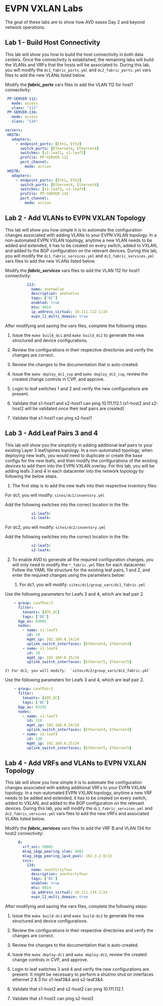 # EVPN VXLAN Labs

The goal of these labs are to show how AVD eases Day 2 and beyond network operations. 

## Lab 1 - Build Host Connectivity

This lab will show you how to build the host connectivity in both data centers. Once the connectivity is established, the remaining labs will build the VLANs and VRFs that the hosts will be associated to.  During this lab, you will modify the `dc1_fabric_ports.yml` and `dc2_fabric_ports.yml` vars files to add the new VLANs listed below.  

Modify the ***fabric_ports*** vars files to add the VLAN 112 for host1 connectivity:

```yaml
 PP-SERVER-112:
   mode: access
   vlans: "112"
 PP-SERVER-134:
   mode: access
   vlans: "134"

servers:
 HOSTA:
   adapters:
     - endpoint_ports: [Eth1, Eth2]
       switch_ports: [Ethernet4, Ethernet4]
       switches: [s1-leaf1, s1-leaf2]
       profile: PP-SERVER-112
       port_channel:
         mode: active
 HOSTB:
   adapters:
     - endpoint_ports: [Eth1, Eth2]
       switch_ports: [Ethernet4, Ethernet4]
       switches: [s1-leaf3, s1-leaf4]
       profile: PP-SERVER-134
       port_channel:
         mode: active  
```

## Lab 2 - Add VLANs to EVPN VXLAN Topology

This lab will show you how simple it is to automate the configuration changes associated with adding VLANs to your EVPN VXLAN topology.  In a non-automated EVPN VXLAN topology, anytime a new VLAN needs to be added and extended, it has to be created on every switch, added to VXLAN, and added to the BGP configuration on the relevant devices.  During this lab, you will modify the `dc1_fabric_services.yml` and `dc2_fabric_services.yml` vars files to add the new VLANs listed below.  

Modify the ***fabric_services*** vars files to add the VLAN 112 for host1 connectivity:

```yaml
          112:
            name: onetwelve
            description: onetwelve
            tags: ['DC']
            enabled: true
            mtu: 9014
            ip_address_virtual: 10.111.112.1/24
            evpn_l2_multi_domain: true
```

After modifying and saving the vars files, complete the following steps:

1) Issue the `make build_dc1` and `make build_dc2` to generate the new structured and device configurations.

2) Review the configurations in their respective directories and verify the changes are correct.

3) Review the changes to the documentation that is auto-created.

4) Issue the `make deploy_dc1_cvp` and `make deploy_dc2_cvp`, review the created change controls in CVP, and approve.

5) Login to leaf switches 1 and 2 and verify the new configurations are present.

6) Validate that s1-host1 and s2-host1 can ping 10.111.112.1 (s1-host2 and s2-host2 will be validated once their leaf pairs are created)

7) Validate that s1-host1 can ping s2-host1

## Lab 3 - Add Leaf Pairs 3 and 4

This lab will show you the simplicity in adding additional leaf pairs to your existing Layer 3 leaf/spines topology.  In a non-automated topology, when deploying new leafs, you would need to duplicate or create the base configs for the new leafs, and then modify the configurations of the existing devices to add them into the EVPN VXLAN overlay.  For this lab, you will be adding leafs 3 and 4 in each datacenter into the network topology by following the below steps.

1) The first step is to add the new leafs into their respective inventory files:

For dc1, you will modify:  `sites/dc1/inventory.yml`

Add the following switches into the correct location in the file:

```yaml
            s1-leaf3:
            s1-leaf4:
```

For dc2, you will modify:  `sites/dc2/inventory.yml`

Add the following switches into the correct location in the file:

```yaml
            s2-leaf3:
            s2-leaf4:
```

2) To enable AVD to generate all the required configuration changes, you will only need to modify the `*_fabric.yml` files for each datacenter.  Follow the  YAML file structure for the existing leaf pairs, 1 and 2, and enter the required changes using the parameters below:

    1) For dc1, you will modify:  `sites/dc1/group_vars/dc1_fabric.yml`

Use the following parameters for Leafs 3 and 4, which are leaf pair 2.

```yaml
    - group: LeafPair2
      filter:
        tenants: [ATD_DC]
        tags: ['DC']
      bgp_as: 65002
      nodes:
        - name: s1-leaf3
          id: 18
          mgmt_ip: 192.168.0.14/24
          uplink_switch_interfaces: [Ethernet4, Ethernet4]
        - name: s1-leaf4
          id: 20
          mgmt_ip: 192.168.0.15/24
          uplink_switch_interfaces: [Ethernet5, Ethernet5]
```

    2) For dc2, you will modify:  `sites/dc2/group_vars/dc2_fabric.yml`

Use the following parameters for Leafs 3 and 4, which are leaf pair 2.

```yaml
    - group: LeafPair2
      filter:
        tenants: [ATD_DC]
        tags: ['DC']
      bgp_as: 65102
      nodes:
        - name: s2-leaf3
          id: 118
          mgmt_ip: 192.168.0.24/24
          uplink_switch_interfaces: [Ethernet4, Ethernet4]
        - name: s2-leaf4
          id: 120
          mgmt_ip: 192.168.0.25/24
          uplink_switch_interfaces: [Ethernet5, Ethernet5]
```
## Lab 4 - Add VRFs and VLANs to EVPN VXLAN Topology

This lab will show you how simple it is to automate the configuration changes associated with adding additional VRFs to your EVPN VXLAN topology.  In a non-automated EVPN VXLAN topology, anytime a new VRF needs to be added and extended, it has to be created on every switch, added to VXLAN, and added to the BGP configuration on the relevant devices.  During this lab, you will modify the `dc1_fabric_services.yml` and `dc2_fabric_services.yml` vars files to add the new VRFs and associated VLANs listed below.  

Modify the ***fabric_services*** vars files to add the VRF B and VLAN 134 for host2 connectivity:

```yaml
      B:
        vrf_vni: 50002
        mlag_ibgp_peering_vlan: 4002
        mlag_ibgp_peering_ipv4_pool: 192.3.2.0/23
        svis:
          134:
            name: onethirtyfour
            description: onethirtyfour
            tags: ['DC']
            enabled: true
            mtu: 9014
            ip_address_virtual: 10.111.134.1/24
            evpn_l2_multi_domain: true
```

After modifying and saving the vars files, complete the following steps:

1) Issue the `make build-dc1` and `make build-dc2` to generate the new structured and device configurations.

2) Review the configurations in their respective directories and verify the changes are correct.  

3) Review the changes to the documentation that is auto-created.

4) Issue the `make deploy-dc1` and `make deploy-dc2`, review the created change controls in CVP, and approve.

5) Login to leaf switches 3 and 4 and verify the new configurations are present. It might be necessary to perform a shut/no shut on interfaces ethernet 2 & 3 for s1-leaf3&4 and s2-leaf3&4.

6) Validate that s1-host2 and s2-host2 can ping 10.111.112.1

7) Validate that s1-host2 can ping s2-host2

